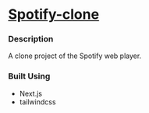 # [Spotify-clone](https://spotify-clone-demo.vercel.app/)

### Description

A clone project of the Spotify web player.

### Built Using

- Next.js
- tailwindcss
